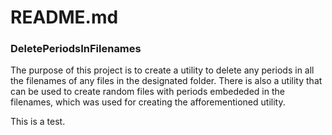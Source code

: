 # README.md

### DeletePeriodsInFilenames

The purpose of this project is to create a utility to delete any periods in all the filenames of any files in the designated folder. 
There is also a utility that can be used to create random files with periods embededed in the filenames, which was used for creating the afforementioned utility.

This is a test.
